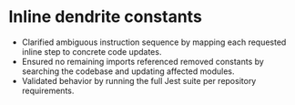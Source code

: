 # Inline dendrite constants

- Clarified ambiguous instruction sequence by mapping each requested inline step to concrete code updates.
- Ensured no remaining imports referenced removed constants by searching the codebase and updating affected modules.
- Validated behavior by running the full Jest suite per repository requirements.
